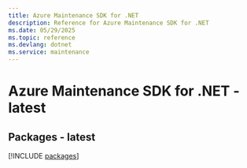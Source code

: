 ```yaml
---
title: Azure Maintenance SDK for .NET
description: Reference for Azure Maintenance SDK for .NET
ms.date: 05/29/2025
ms.topic: reference
ms.devlang: dotnet
ms.service: maintenance
---
```

# Azure Maintenance SDK for .NET - latest
## Packages - latest
[!INCLUDE [packages](maintenance-index.md)]